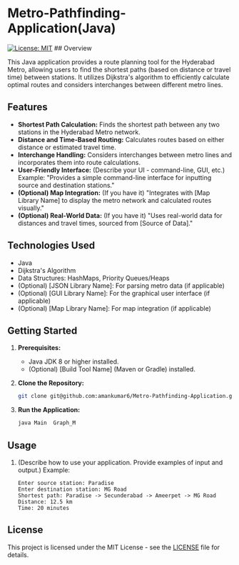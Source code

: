 # Metro-Pathfinding-Application(Java)

[![License: MIT](https://img.shields.io/badge/License-MIT-yellow.svg)](https://opensource.org/licenses/MIT)  ## Overview

This Java application provides a route planning tool for the Hyderabad Metro, allowing users to find the shortest paths (based on distance or travel time) between stations. It utilizes Dijkstra's algorithm to efficiently calculate optimal routes and considers interchanges between different metro lines.

## Features

*   **Shortest Path Calculation:** Finds the shortest path between any two stations in the Hyderabad Metro network.
*   **Distance and Time-Based Routing:**  Calculates routes based on either distance or estimated travel time.
*   **Interchange Handling:**  Considers interchanges between metro lines and incorporates them into route calculations.
*   **User-Friendly Interface:**  (Describe your UI - command-line, GUI, etc.)  Example: "Provides a simple command-line interface for inputting source and destination stations."
*   **(Optional) Map Integration:** (If you have it) "Integrates with [Map Library Name] to display the metro network and calculated routes visually."
*   **(Optional) Real-World Data:** (If you have it) "Uses real-world data for distances and travel times, sourced from [Source of Data]."

## Technologies Used

*   Java
*   Dijkstra's Algorithm
*   Data Structures: HashMaps, Priority Queues/Heaps
*   (Optional) [JSON Library Name]: For parsing metro data (if applicable)
*   (Optional) [GUI Library Name]: For the graphical user interface (if applicable)
*   (Optional) [Map Library Name]: For map integration (if applicable)

## Getting Started

1.  **Prerequisites:**
    *   Java JDK 8 or higher installed.
    *   (Optional) [Build Tool Name] (Maven or Gradle) installed.

2.  **Clone the Repository:**
    ```bash
    git clone git@github.com:amankumar6/Metro-Pathfinding-Application.git
    ```

3.  **Run the Application:**
    ```bash
    java Main  Graph_M
    ```

## Usage

1.  (Describe how to use your application.  Provide examples of input and output.)
    Example:
    ```
    Enter source station: Paradise
    Enter destination station: MG Road
    Shortest path: Paradise -> Secunderabad -> Ameerpet -> MG Road
    Distance: 12.5 km
    Time: 20 minutes
    ```

## License

This project is licensed under the MIT License - see the [LICENSE](LICENSE) file for details.